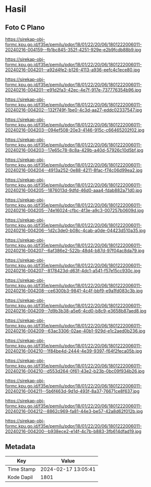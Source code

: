 # Hasil

## Foto C Plano

https://sirekap-obj-formc.kpu.go.id/f35e/pemilu/pdpr/18/01/22/20/06/1801222006011-20240216-004159--fb1bc845-352f-4251-929e-e2b9fcdb88b9.jpg

https://sirekap-obj-formc.kpu.go.id/f35e/pemilu/pdpr/18/01/22/20/06/1801222006011-20240216-004201--a92d4fe2-b126-4113-a936-eefc4c1ece80.jpg

https://sirekap-obj-formc.kpu.go.id/f35e/pemilu/pdpr/18/01/22/20/06/1801222006011-20240216-004201--e91d2fa3-42ec-4e7f-917e-737776354b96.jpg

https://sirekap-obj-formc.kpu.go.id/f35e/pemilu/pdpr/18/01/22/20/06/1801222006011-20240216-004202--132f749f-1be0-4c3d-aa27-eddc02337547.jpg

https://sirekap-obj-formc.kpu.go.id/f35e/pemilu/pdpr/18/01/22/20/06/1801222006011-20240216-004203--094ef508-20e3-4146-915c-c66465202f02.jpg

https://sirekap-obj-formc.kpu.go.id/f35e/pemilu/pdpr/18/01/22/20/06/1801222006011-20240216-004203--17e65c78-8c8a-429b-a40d-57926c10d5bf.jpg

https://sirekap-obj-formc.kpu.go.id/f35e/pemilu/pdpr/18/01/22/20/06/1801222006011-20240216-004204--4913a252-0e88-4211-8fac-f74c06d99ea2.jpg

https://sirekap-obj-formc.kpu.go.id/f35e/pemilu/pdpr/18/01/22/20/06/1801222006011-20240216-004205--1876013d-9dfd-46d0-aaa4-fdab882a71d0.jpg

https://sirekap-obj-formc.kpu.go.id/f35e/pemilu/pdpr/18/01/22/20/06/1801222006011-20240216-004205--74e16024-cfbc-4f3e-a9c3-007257b0609d.jpg

https://sirekap-obj-formc.kpu.go.id/f35e/pemilu/pdpr/18/01/22/20/06/1801222006011-20240216-004206--1d2c3de0-b08c-4cab-a0de-04423d510a35.jpg

https://sirekap-obj-formc.kpu.go.id/f35e/pemilu/pdpr/18/01/22/20/06/1801222006011-20240216-004207--6af386e2-522b-48d4-b87d-97f04ac8da79.jpg

https://sirekap-obj-formc.kpu.go.id/f35e/pemilu/pdpr/18/01/22/20/06/1801222006011-20240216-004207--8178423d-d63f-4dc1-a541-f57e15cc930c.jpg

https://sirekap-obj-formc.kpu.go.id/f35e/pemilu/pdpr/18/01/22/20/06/1801222006011-20240216-004208--ce6300b3-9841-4c4f-bbf9-e9a1fd083c3b.jpg

https://sirekap-obj-formc.kpu.go.id/f35e/pemilu/pdpr/18/01/22/20/06/1801222006011-20240216-004209--7d9b3b38-a5e6-4cd0-b8c9-e3658b87aed8.jpg

https://sirekap-obj-formc.kpu.go.id/f35e/pemilu/pdpr/18/01/22/20/06/1801222006011-20240216-004209--63ac3306-02ae-40b1-929d-e1c2aed0b236.jpg

https://sirekap-obj-formc.kpu.go.id/f35e/pemilu/pdpr/18/01/22/20/06/1801222006011-20240216-004210--1f84be4d-2444-4e39-9397-f64f2feca05b.jpg

https://sirekap-obj-formc.kpu.go.id/f35e/pemilu/pdpr/18/01/22/20/06/1801222006011-20240216-004210--d553d264-0f61-43e2-b23b-0bc09f934b26.jpg

https://sirekap-obj-formc.kpu.go.id/f35e/pemilu/pdpr/18/01/22/20/06/1801222006011-20240216-004211--5b6f463d-9d1d-493f-8a37-76671ce8f637.jpg

https://sirekap-obj-formc.kpu.go.id/f35e/pemilu/pdpr/18/01/22/20/06/1801222006011-20240216-004212--8862c969-fa81-44e3-be57-42a8d62f012b.jpg

https://sirekap-obj-formc.kpu.go.id/f35e/pemilu/pdpr/18/01/22/20/06/1801222006011-20240216-004200--b938ece2-e14f-4c7b-b883-3fb614dfad19.jpg


## Metadata

| Key        | Value               |
| ---------- | ------------------- |
| Time Stamp | 2024-02-17 13:05:41 |
| Kode Dapil | 1801                |



